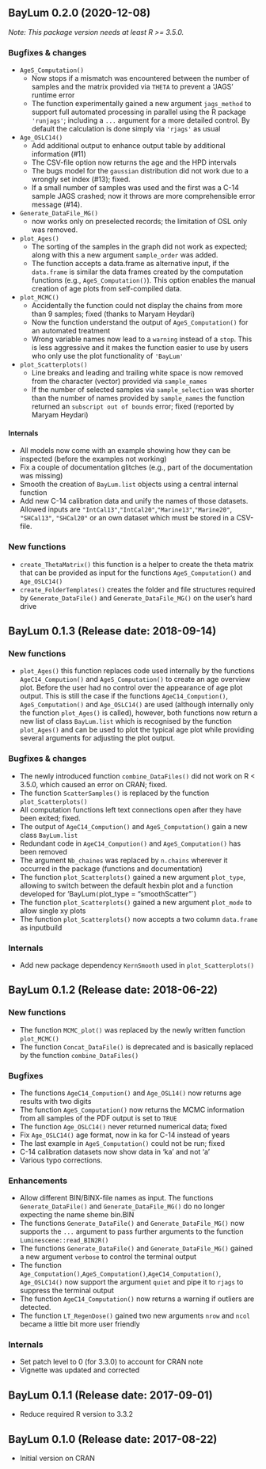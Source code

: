 




<!-- NEWS.md was auto-generated by NEWS.Rmd. Please DO NOT edit by hand!-->

## BayLum 0.2.0 (2020-12-08)

*Note: This package version needs at least R &gt;= 3.5.0.*

### Bugfixes & changes

-   `AgeS_Computation()`
    -   Now stops if a mismatch was encountered between the number of
        samples and the matrix provided via `THETA` to prevent a ‘JAGS’
        runtime error
    -   The function experimentally gained a new argument `jags_method`
        to support full automated processing in parallel using the R
        package `'runjags'`; including a `...` argument for a more
        detailed control. By default the calculation is done simply via
        `'rjags'` as usual
-   `Age_OSLC14()`
    -   Add additional output to enhance output table by additional
        information (\#11)
    -   The CSV-file option now returns the age and the HPD intervals
    -   The bugs model for the `gaussian` distribution did not work due
        to a wrongly set index (\#13); fixed.
    -   If a small number of samples was used and the first was a C-14
        sample JAGS crashed; now it throws are more comprehensible error
        message (\#14).
-   `Generate_DataFile_MG()`
    -   now works only on preselected records; the limitation of OSL
        only was removed.
-   `plot_Ages()`
    -   The sorting of the samples in the graph did not work as
        expected; along with this a new argument `sample_order` was
        added.
    -   The function accepts a data.frame as alternative input, if the
        `data.frame` is similar the data frames created by the
        computation functions (e.g., `AgeS_Computation()`). This option
        enables the manual creation of age plots from self-compiled
        data.
-   `plot_MCMC()`
    -   Accidentally the function could not display the chains from more
        than 9 samples; fixed (thanks to Maryam Heydari)
    -   Now the function understand the output of `AgeS_Computation()`
        for an automated treatment
    -   Wrong variable names now lead to a `warning` instead of a
        `stop`. This is less aggressive and it makes the function easier
        to use by users who only use the plot functionality of
        `'BayLum'`
-   `plot_Scatterplots()`
    -   Line breaks and leading and trailing white space is now removed
        from the character (vector) provided via `sample_names`
    -   If the number of selected samples via `sample_selection` was
        shorter than the number of names provided by `sample_names` the
        function returned an `subscript out of bounds` error; fixed
        (reported by Maryam Heydari)

#### Internals

-   All models now come with an example showing how they can be
    inspected (before the examples not working)
-   Fix a couple of documentation glitches (e.g., part of the
    documentation was missing)
-   Smooth the creation of `BayLum.list` objects using a central
    internal function
-   Add new C-14 calibration data and unify the names of those datasets.
    Allowed inputs are
    `"IntCal13"`,`"IntCal20"`,`"Marine13"`,`"Marine20"`, `"SHCal13"`,
    `"SHCal20"` or an own dataset which must be stored in a CSV-file.

### New functions

-   `create_ThetaMatrix()` this function is a helper to create the theta
    matrix that can be provided as input for the functions
    `AgeS_Computation()` and `Age_OSLC14()`
-   `create_FolderTemplates()` creates the folder and file structures
    required by `Generate_DataFile()` and `Generate_DataFile_MG()` on
    the user’s hard drive

## BayLum 0.1.3 (Release date: 2018-09-14)

### New functions

-   `plot_Ages()` this function replaces code used internally by the
    functions `AgeC14_Compution()` and `AgeS_Computation()` to create an
    age overview plot. Before the user had no control over the
    appearance of age plot output. This is still the case if the
    functions `AgeC14_Compution()`, `AgeS_Computation()` and
    `Age_OSLC14()` are used (although internally only the function
    `plot_Ages()` is called), however, both functions now return a new
    list of class `BayLum.list` which is recognised by the function
    `plot_Ages()` and can be used to plot the typical age plot while
    providing several arguments for adjusting the plot output.

### Bugfixes & changes

-   The newly introduced function `combine_DataFiles()` did not work on
    R &lt; 3.5.0, which caused an error on CRAN; fixed.
-   The function `ScatterSamples()` is replaced by the function
    `plot_Scatterplots()`
-   All computation functions left text connections open after they have
    been exited; fixed.
-   The output of `AgeC14_Compution()` and `AgeS_Computation()` gain a
    new class `BayLum.list`
-   Redundant code in `AgeC14_Compution()` and `AgeS_Computation()` has
    been removed
-   The argument `Nb_chaines` was replaced by `n.chains` wherever it
    occurred in the package (functions and documentation)
-   The function `plot_Scatterplots()` gained a new argument
    `plot_type`, allowing to switch between the default hexbin plot and
    a function developed for ’BayLum`(`plot\_type = “smoothScatter”\`)
-   The function `plot_Scatterplots()` gained a new argument `plot_mode`
    to allow single xy plots
-   The function `plot_Scatterplots()` now accepts a two column
    `data.frame` as inputbuild

### Internals

-   Add new package dependency `KernSmooth` used in
    `plot_Scatterplots()`

## BayLum 0.1.2 (Release date: 2018-06-22)

### New functions

-   The function `MCMC_plot()` was replaced by the newly written
    function `plot_MCMC()`
-   The function `Concat_DataFile()` is deprecated and is basically
    replaced by the function `combine_DataFiles()`

### Bugfixes

-   The functions `AgeC14_Compution()` and `Age_OSL14()` now returns age
    results with two digits
-   The function `AgeS_Computation()` now returns the MCMC information
    from all samples of the PDF output is set to `TRUE`
-   The function `Age_OSLC14()` never returned numerical data; fixed
-   Fix `Age_OSLC14()` age format, now in ka for C-14 instead of years
-   The last example in `AgeS_Computation()` could not be run; fixed
-   C-14 calibration datasets now show data in ‘ka’ and not ‘a’
-   Various typo corrections.

### Enhancements

-   Allow different BIN/BINX-file names as input. The functions
    `Generate_DataFile()` and `Generate_DataFile_MG()` do no longer
    expecting the name sheme bin.BIN
-   The functions `Generate_DataFile()` and `Generate_DataFile_MG()` now
    supports the `...` argument to pass further arguments to the
    function `Luminescene::read_BIN2R()`
-   The functions `Generate_DataFile()` and `Generate_DataFile_MG()`
    gained a new argument `verbose` to control the terminal output
-   The function
    `Age_Computation()`,`AgeS_Computation()`,`AgeC14_Computation()`,
    `Age_OSLC14()` now support the argument `quiet` and pipe it to
    `rjags` to suppress the terminal output
-   The function `AgeC14_Computation()` now returns a warning if
    outliers are detected.
-   The function `LT_RegenDose()` gained two new arguments `nrow` and
    `ncol` became a little bit more user friendly

### Internals

-   Set patch level to 0 (for 3.3.0) to account for CRAN note
-   Vignette was updated and corrected

## BayLum 0.1.1 (Release date: 2017-09-01)

-   Reduce required R version to 3.3.2

## BayLum 0.1.0 (Release date: 2017-08-22)

-   Initial version on CRAN
